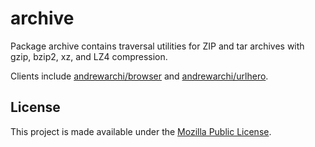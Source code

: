 # archive

Package archive contains traversal utilities for ZIP and tar archives
with gzip, bzip2, xz, and LZ4 compression.

Clients include
[andrewarchi/browser](https://github.com/andrewarchi/browser) and
[andrewarchi/urlhero](https://github.com/andrewarchi/urlhero).

## License

This project is made available under the
[Mozilla Public License](https://www.mozilla.org/en-US/MPL/2.0/).
